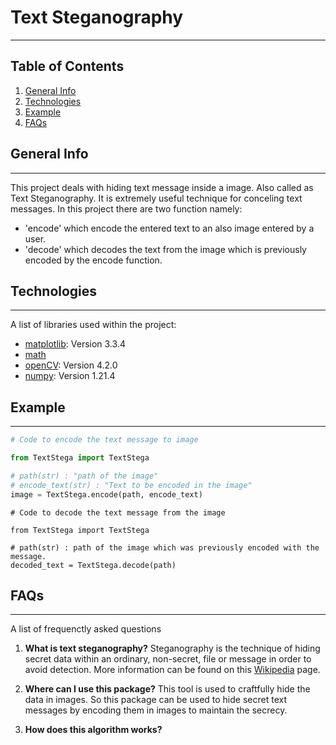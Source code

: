 # Text Steganography
***

## Table of Contents
1. [General Info](#general-info)
2. [Technologies](#technologies)
3. [Example](#example)
4. [FAQs](#faqs)

## General Info
***
This project deals with hiding text message inside a image. 
Also called as Text Steganography. It is extremely useful technique
for conceling text messages. In this project there are two function namely:
* 'encode' which encode the entered text to an also image entered by a user. 
* 'decode' which decodes the text from the image which 
is previously encoded by the encode function. 

## Technologies
***
A list of libraries used within the project:
* [matplotlib](https://matplotlib.org): Version 3.3.4
* [math](https://docs.python.org/3/library/math.html)
* [openCV](https://opencv.org): Version 4.2.0
* [numpy](https://numpy.org): Version 1.21.4


## Example
***
```python
# Code to encode the text message to image

from TextStega import TextStega

# path(str) : "path of the image" 
# encode_text(str) : "Text to be encoded in the image"
image = TextStega.encode(path, encode_text)  
```
```
# Code to decode the text message from the image

from TextStega import TextStega

# path(str) : path of the image which was previously encoded with the message. 
decoded_text = TextStega.decode(path)

```


## FAQs
***
A list of frequenctly asked questions
1. **What is text steganography?**
Steganography is the technique of hiding secret data within an ordinary, non-secret, file or message in order to avoid detection. More information can be found on this [Wikipedia](https://en.wikipedia.org/wiki/Steganography) page.

2. **Where can I use this package?**
This tool is used to craftfully hide the data in images. So this package can be used to hide secret text messages by encoding them in images to maintain the secrecy.

3. **How does this algorithm works?**





